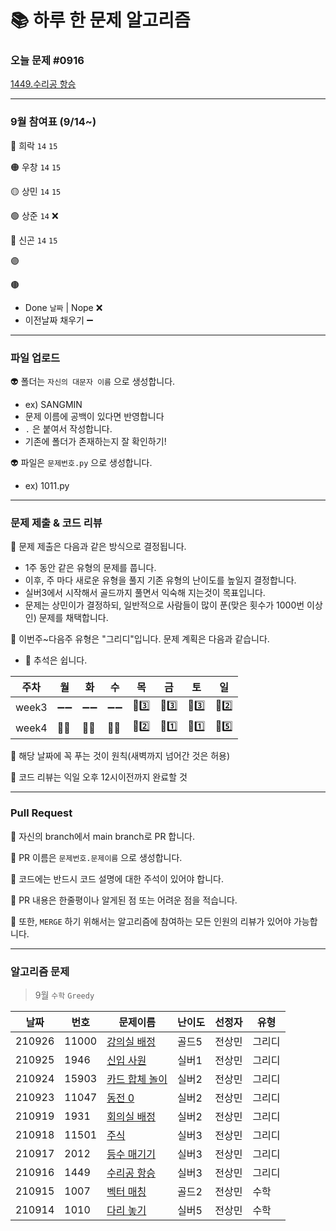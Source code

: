 # 📚 하루 한 문제 알고리즘
### 오늘 문제 #0916
[1449.수리공 항승](https://www.acmicpc.net/problem/1449)

---
### 9월 참여표 (9/14~)
🔴 희락 `14` `15` 

🟠 우창 `14` `15`

🟡 상민 `14` `15`

🟢 상준 `14` ❌  

🔵 신곤 `14` `15`

🟣 

🟤  

* Done `날짜` | Nope ❌
* 이전날짜 채우기 ➖

---
### 파일 업로드
👽 폴더는 `자신의 대문자 이름` 으로 생성합니다.
* ex) SANGMIN
* 문제 이름에 공백이 있다면 반영합니다
* `.` 은 붙여서 작성합니다.
* 기존에 폴더가 존재하는지 잘 확인하기!

👽 파일은 `문제번호.py` 으로 생성합니다.
* ex) 1011.py 

---
### 문제 제출 & 코드 리뷰
👻 문제 제출은 다음과 같은 방식으로 결정됩니다.
* 1주 동안 같은 유형의 문제를 풉니다.
* 이후, 주 마다 새로운 유형을 풀지 기존 유형의 난이도를 높일지 결정합니다.
* 실버3에서 시작해서 골드까지 풀면서 익숙해 지는것이 목표입니다.
* 문제는 상민이가 결정하되, 일반적으로 사람들이 많이 푼(맞은 횟수가 1000번 이상인) 문제를 채택합니다.

👻 이번주~다음주 유형은 "그리디"입니다. 문제 계획은 다음과 같습니다.
* 🚗 추석은 쉽니다.

|주차|월|화|수|목|금|토|일|
|---|---|---|---|---|---|---|---|
|week3|➖➖|➖➖|➖➖|🥈3️⃣|🥈3️⃣|🥈3️⃣|🥈2️⃣|
|week4|🚗🚗|🚗🚗|🚗🚗|🥈2️⃣|🥈1️⃣|🥈1️⃣|🥇5️⃣|


👻 해당 날짜에 꼭 푸는 것이 원칙(새벽까지 넘어간 것은 허용)

👻 코드 리뷰는 익일 오후 12시이전까지 완료할 것

---
### Pull Request
🤖 자신의 branch에서 main branch로 PR 합니다.

🤖 PR 이름은 `문제번호.문제이름` 으로 생성합니다.  

🤖 코드에는 반드시 코드 설명에 대한 주석이 있어야 합니다.

🤖 PR 내용은 한줄평이나 알게된 점 또는 어려운 점을 적습니다.

🤖 또한, `MERGE` 하기 위해서는 알고리즘에 참여하는 모든 인원의 리뷰가 있어야 가능합니다.

---
### 알고리즘 문제
> 9월 `수학` `Greedy`

|날짜|번호|문제이름|난이도|선정자|유형|
|------|---|---|---|---|---|
|210926|11000|[강의실 배정](https://www.acmicpc.net/problem/11000)|골드5|전상민|그리디|
|210925|1946|[신입 사원](https://www.acmicpc.net/problem/1946)|실버1|전상민|그리디|
|210924|15903|[카드 합체 놀이](https://www.acmicpc.net/problem/15903)|실버2|전상민|그리디|
|210923|11047|[동전 0](https://www.acmicpc.net/problem/11047)|실버2|전상민|그리디|
|210919|1931|[회의실 배정](https://www.acmicpc.net/problem/1931)|실버2|전상민|그리디|
|210918|11501|[주식](https://www.acmicpc.net/problem/11501)|실버3|전상민|그리디|
|210917|2012|[등수 매기기](https://www.acmicpc.net/problem/2012)|실버3|전상민|그리디|
|210916|1449|[수리공 항승](https://www.acmicpc.net/problem/1449)|실버3|전상민|그리디|
|210915|1007|[벡터 매칭](https://www.acmicpc.net/problem/1007)|골드2|전상민|수학|
|210914|1010|[다리 놓기](https://www.acmicpc.net/problem/1010)|실버5|전상민|수학|

